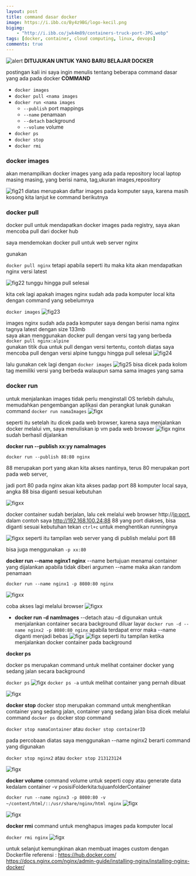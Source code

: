 ```yaml
---
layout: post
title: command dasar docker
image: https://i.ibb.co/By4z9BG/logo-kecil.png
bigimg: 
    - "http://i.ibb.co/jwk4m89/containers-truck-port-JPG.webp"
tags: [docker, container, cloud computing, linux, devops]
comments: true
---
```

![alert](https://i.ibb.co/r2qQJYm/png-clipart-triangular-black-warning-signage-warning-sign-computer-icons-symbol-alert-icon-gallery-m.png)
**DITUJUKAN UNTUK YANG BARU BELAJAR DOCKER**

postingan kali ini saya ingin menulis tentang beberapa command dasar yang ada pada docker
**COMMAND**
- ``docker images``
- ``docker pull <nama images``
- ``docker run <nama images``
    - ``--publish`` port mappings
    - ``--name`` penamaan
    - ``--detach`` background
    - ``--volume`` volume
- ``docker ps``
- ``docker stop``
- ``docker rmi``


### **docker images**
akan menampilkan docker images yang ada pada repository local laptop masing masing, yang berisi nama, tag,ukuran images,repository

![fig21](https://i.ibb.co/TTGZGcG/fig21.png)
diatas merupakan daftar images pada komputer saya, karena masih kosong kita lanjut ke command berikutnya

### **docker pull**

docker pull untuk mendapatkan docker images pada registry, saya akan mencoba pull dari docker hub

saya mendemokan docker pull untuk web server nginx

gunakan 

``docker pull nginx``
tetapi apabila seperti itu maka kita akan mendapatkan nginx versi latest

![fig22](https://i.ibb.co/Hp7SnJy/fig22.png)
tunggu hingga pull selesai

kita cek lagi apakah images nginx sudah ada pada komputer local kita dengan command yang sebelumnya 

``docker images``
![fig23](https://i.ibb.co/4f94dZn/fig23.png)

images nginx sudah ada pada komputer saya dengan berisi nama nginx tagnya latest dengan size 133mb<br>
saya akan menggunakan docker pull dengan versi tag yang berbeda<br>
``docker pull nginx:alpine``<br>
gunakan titik dua untuk pull dengan versi tertentu, contoh diatas saya mencoba pull dengan versi alpine
tunggu hingga pull selesai
![fig24](https://i.ibb.co/Byz1jGp/fig24.png)

lalu gunakan cek lagi dengan 
``docker images``
![fig25](https://i.ibb.co/sWjt2TJ/fig25.png)
bisa dicek pada kolom tag memiliki versi yang berbeda walaupun sama sama images yang sama

### **docker run**
untuk menjalankan images tidak perlu menginstall OS terlebih dahulu, memudahkan pengembangan aplikasi dan perangkat lunak
gunakan command 
``docker run namaImages``
![figx](https://i.ibb.co/vwgX8Fw/fig223.png)

seperti itu
setelah itu dicek pada web browser, karena saya menjalankan docker melalui vm, saya menuliskan ip vm pada web browser
![figx](https://i.ibb.co/Sr80sTg/fig26.png)
nginx sudah berhasil dijalankan 

**docker run --publish xx:yy namaImages**

``docker run --publish 88:80 nginx``

88 merupakan port yang akan kita akses nantinya, terus 80 merupakan port pada web server,

jadi port 80 pada nginx akan kita akses padap port 88 komputer local saya, angka 88 bisa diganti sesuai kebutuhan

![figxx](https://i.ibb.co/rGg1MM5/fig27.png)

docker container sudah berjalan, lalu cek melalui web browser http://<ip:port>, dalam contoh saya http://192.168.100.24:88
88 yang port diakses, bisa diganti sesuai kebutuhan
tekan ``ctrl+c`` untuk menghentikan runningnya

![figxx](https://i.ibb.co/c28hNnd/fig28.png)
seperti itu tampilan web server yang di publish melalui port 88

bisa juga menggunakan ``-p xx:80``

**docker run --name nginx1 nginx**
--name bertujuan menamai container yang dijalankan apabila tidak diberi argumen --name maka akan random penamaan

``docker run --name nginx1 -p 8080:80 nginx``

![figxx](https://i.ibb.co/857RFnH/fig29.png)

coba akses lagi melalui browser
![figxx](https://i.ibb.co/b12RqhS/fig30.png)

- **docker run -d namImages**
--detach atau -d digunakan untuk menjalankan container secara background diluar layar
``docker run -d --name nginx2 -p 8080:80 nginx``
apabila terdapat error maka --name diganti menjadi bebas
![figx](https://i.ibb.co/y5WwZqp/fig31.png)
![figx](https://i.ibb.co/Cn1yr19/fig32.png)
seperti itu tampilan ketika menjalankan docker container pada background

**docker ps**

docker ps merupakan command untuk melihat container docker yang sedang jalan secara background

``docker ps``
![figx](https://i.ibb.co/Cn1yr19/fig32.png)
``docker ps -a`` 
untuk melihat container yang pernah dibuat

![figx](https://i.ibb.co/4sSrXB6/fig34.png)

**docker stop**
docker stop merupakan command untuk menghentikan container yang sedang jalan, container yang sedang jalan bisa dicek melalui command ``docker ps``
docker stop command

``docker stop namaContainer`` atau ``docker stop containerID``


pada percobaan diatas saya menggunakan --name nginx2 berarti command yang digunakan


``docker stop nginx2`` atau ``docker stop 213123124``

![figx](https://i.ibb.co/mrsZ6cf/fig33.png)

**docker volume**
command volume untuk seperti copy atau generate data kedalam container 
-v posisiFolderkita:tujuanfolderContainer
    
``docker run --name nginx3 -p 8080:80 -v ~/content/html/::/usr/share/nginx/html nginx``
![figx](https://i.ibb.co/tXBz56C/fig36.png)

![figx](https://i.ibb.co/mSx3ZVz/fig37.png)

**docker rmi**
command untuk menghapus images pada komputer local

``docker rmi nginx``
![figx](https://i.ibb.co/H2g6x5n/fig38.png)

untuk selanjut kemungkinan akan membuat images custom dengan Dockerfile
referensi :
<https://hub.docker.com/>
<https://docs.nginx.com/nginx/admin-guide/installing-nginx/installing-nginx-docker/>